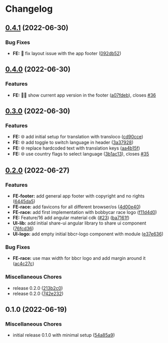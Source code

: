 # Changelog

## [0.4.1](https://github.com/Mischa1610/arduino-bobbycar-race-bammental/compare/v0.4.0...v0.4.1) (2022-06-30)


### Bug Fixes

* **FE:** :lipstick: fix layout issue with the app footer ([092db52](https://github.com/Mischa1610/arduino-bobbycar-race-bammental/commit/092db52103268547db3799835fc2c8f5e6584182))

## [0.4.0](https://github.com/Mischa1610/arduino-bobbycar-race-bammental/compare/v0.3.0...v0.4.0) (2022-06-30)

### Features

- **FE:** :technologist: show current app version in the footer ([a07fdeb](https://github.com/Mischa1610/arduino-bobbycar-race-bammental/commit/a07fdeba24c781fc98d74b63e82bc3cc91f84c33)), closes [#36](https://github.com/Mischa1610/arduino-bobbycar-race-bammental/issues/36)

## [0.3.0](https://github.com/Mischa1610/arduino-bobbycar-race-bammental/compare/v0.2.0...v0.3.0) (2022-06-30)

### Features

- **FE:** :globe_with_meridians: add initial setup for translation with transloco ([cd90cce](https://github.com/Mischa1610/arduino-bobbycar-race-bammental/commit/cd90cced710e86355981ccaa938cd4e3ca7abcba))
- **FE:** :globe_with_meridians: add toggle to switch language in header ([3a37928](https://github.com/Mischa1610/arduino-bobbycar-race-bammental/commit/3a37928ab085939b39dfc6660a6b756da55cc028))
- **FE:** :globe_with_meridians: replace hardcoded text with translation keys ([aa4b15f](https://github.com/Mischa1610/arduino-bobbycar-race-bammental/commit/aa4b15fec17a7f5fc170645f772e857b85dab8ff))
- **FE:** :globe_with_meridians: use country flags to select language ([3b1ac13](https://github.com/Mischa1610/arduino-bobbycar-race-bammental/commit/3b1ac130e85a78649c8ad978e636520c2280fc94)), closes [#35](https://github.com/Mischa1610/arduino-bobbycar-race-bammental/issues/35)

## [0.2.0](https://github.com/Mischa1610/arduino-bobbycar-race-bammental/compare/v0.1.0...v0.2.0) (2022-06-27)

### Features

- **FE-footer:** add general app footer with copyright and no rights ([6445da5](https://github.com/Mischa1610/arduino-bobbycar-race-bammental/commit/6445da55dfcd25cc2eb83637e3a2a76a46d9785e))
- **FE-race:** add favicons for all different browser/os ([4d00e40](https://github.com/Mischa1610/arduino-bobbycar-race-bammental/commit/4d00e40428b9c19b5e06374abc8afebd7e440a92))
- **FE-race:** add first implementation with bobbycar race logo ([f11d4d0](https://github.com/Mischa1610/arduino-bobbycar-race-bammental/commit/f11d4d0bf0fd7052e8195dd9e26687dd3b602215))
- **FE:** Feature/16 add angular material cdk ([#23](https://github.com/Mischa1610/arduino-bobbycar-race-bammental/issues/23)) ([ba7161f](https://github.com/Mischa1610/arduino-bobbycar-race-bammental/commit/ba7161fe90897a9471ec1fdb96dd9fc34d614a8d))
- **UI-lib:** add initial share-ui angular library to share ui component ([76fcd36](https://github.com/Mischa1610/arduino-bobbycar-race-bammental/commit/76fcd362b82392d87753875bcc53fe390c955307))
- **UI-logo:** add empty initial bbcr-logo component with module ([e37e636](https://github.com/Mischa1610/arduino-bobbycar-race-bammental/commit/e37e636dcdabaed2707b416d61a6aa255cab5dc1))

### Bug Fixes

- **FE-race:** use max width for bbcr logo and add margin around it ([ac4c27c](https://github.com/Mischa1610/arduino-bobbycar-race-bammental/commit/ac4c27cd0ac9ad6bea2f7f68063204df4f9c7462))

### Miscellaneous Chores

- release 0.2.0 ([213b2c0](https://github.com/Mischa1610/arduino-bobbycar-race-bammental/commit/213b2c04775ca77bd2ab2fa35fbf675267935607))
- release 0.2.0 ([742e232](https://github.com/Mischa1610/arduino-bobbycar-race-bammental/commit/742e23281119cbfba6c99cdd594f74c2722404b7))

## 0.1.0 (2022-06-19)

### Miscellaneous Chores

- initial release 0.1.0 with minimal setup ([54a85a9](https://github.com/Mischa1610/arduino-bobbycar-race-bammental/commit/54a85a9ee80e5dc05f60a92f6557c61131a7a484))
